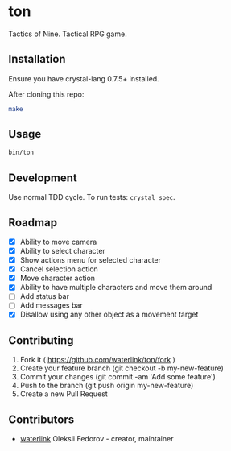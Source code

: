 # ton

Tactics of Nine. Tactical RPG game.

## Installation

Ensure you have crystal-lang 0.7.5+ installed.

After cloning this repo:

```bash
make
```

## Usage

```bash
bin/ton
```

## Development

Use normal TDD cycle. To run tests: `crystal spec`.

## Roadmap

- [x] Ability to move camera
- [x] Ability to select character
- [x] Show actions menu for selected character
- [x] Cancel selection action
- [x] Move character action
- [x] Ability to have multiple characters and move them around
- [ ] Add status bar
- [ ] Add messages bar
- [x] Disallow using any other object as a movement target

## Contributing

1. Fork it ( https://github.com/waterlink/ton/fork )
2. Create your feature branch (git checkout -b my-new-feature)
3. Commit your changes (git commit -am 'Add some feature')
4. Push to the branch (git push origin my-new-feature)
5. Create a new Pull Request

## Contributors

- [waterlink](https://github.com/waterlink) Oleksii Fedorov - creator, maintainer

